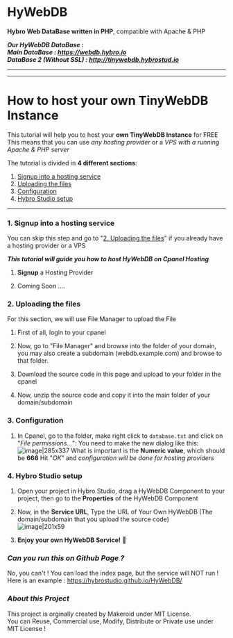 # HyWebDB
**Hybro Web DataBase written in PHP**, compatible with Apache & PHP <br>

***Our HyWebDB DataBase : <br>
Main DataBase : https://webdb.hybro.io <br>
DataBase 2 (Without SSL) : http://tinywebdb.hybrostud.io <br>***

---
---

# How to host your own TinyWebDB Instance
This tutorial will help you to host your **own TinyWebDB Instance** for FREE
This means that you can use _any hosting provider_ or a _VPS with a running Apache & PHP server_

The tutorial is divided in **4 different sections**:
1. [Signup into a hosting service](#1-signup-into-a-hosting-service)
2. [Uploading the files](#2-uploading-the-files)
3. [Configuration](#3-configuration)
4. [Hybro Studio setup](#4-Hybro-Studio-setup)

---

### 1. Signup into a hosting service

You can skip this step and go to "[2. Uploading the files](#2-uploading-the-files)" if you already have a hosting provider or a VPS

***This tutorial will guide you how to host HyWebDB on Cpanel Hosting***

1. **Signup** a Hosting Provider

2. Coming Soon ....

### 2. Uploading the files

For this section, we will use File Manager to upload the File

1. First of all, login to your cpanel 

2. Now, go to "File Manager" and browse into the folder of your domain, you may also create a subdomain (webdb.example.com) and browse to that folder.

3. Download the source code in this page and upload to your folder in the cpanel

4. Now, unzip the source code and copy it into the main folder of your domain/subdomain

### 3. Configuration

1. In Cpanel, go to the folder, make right click to `database.txt` and click on "_File permissions..._":
You need to make the new dialog like this:
![image|285x337](https://community.makeroid.io/uploads/default/original/2X/c/c36a5a46532b377a3ed80f935e722cb95767244d.png)
What is important is the **Numeric value**, which should be **666**
Hit "_OK_" and _configuration will be done for hosting providers_

### 4. Hybro Studio setup

1. Open your project in Hybro Studio, drag a HyWebDB Component to your project, then go to the **Properties** of the HyWebDB Component

2. Now, in the **Service URL**, Type the URL of Your Own HyWebDB (The domain/subdomain that you upload the source code) <br>
![image|201x59](https://cloud.hybro.io/uploads/propertiesserviceurl.png)

2. **Enjoy your own HyWebDB Service!** :tada:

###  ***Can you run this on Github Page ?***
No, you can't ! You can load the index page, but the service will NOT run !
Here is an example : https://hybrostudio.github.io/HyWebDB/

###  ***About this Project***
This project is orginally created by Makeroid under MIT License. <br>
You can Reuse, Commercial use, Modify, Distribute or Private use under MIT License !
